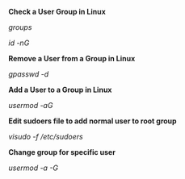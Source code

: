 **Check a User Group in Linux**

*groups <username>*

*id -nG <username>*

**Remove a User from a Group in Linux**

*gpasswd -d <username>	<groupname>*

**Add a User to a Group in Linux**

*usermod -aG <groupname> <username>*

**Edit sudoers file to add normal user to root group**

*visudo -f /etc/sudoers*

**Change group for specific user**

*usermod -a -G <groupname> <username>*
